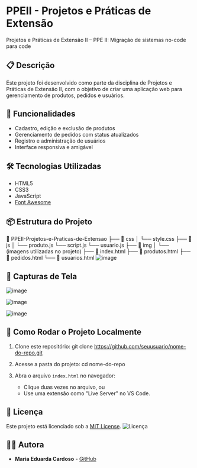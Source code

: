 # PPEII - Projetos e Práticas de Extensão
Projetos e Práticas de Extensão II – PPE II​: Migração de sistemas no-code para code​

## 📋 Descrição

Este projeto foi desenvolvido como parte da disciplina de Projetos e Práticas de Extensão II, com o objetivo de criar uma aplicação web para gerenciamento de produtos, pedidos e usuários.

## 🚀 Funcionalidades

- Cadastro, edição e exclusão de produtos
- Gerenciamento de pedidos com status atualizados
- Registro e administração de usuários
- Interface responsiva e amigável

## 🛠️ Tecnologias Utilizadas

- HTML5
- CSS3
- JavaScript
- [Font Awesome](https://fontawesome.com/)

## 📦 Estrutura do Projeto
📁 PPEII-Projetos-e-Praticas-de-Extensao 
├── 📁 css │ 
└── style.css 
├── 📁 js │ 
└── produto.js 
└── script.js 
└── usuario.js 
├── 📁 img │ 
└── (imagens utilizadas no projeto) 
├── 📄 index.html 
├── 📄 produtos.html 
├── 📄 pedidos.html 
└── 📄 usuarios.html
![image](https://github.com/user-attachments/assets/92d1c661-98df-4f68-a6b8-f4a11dc0a38f)


## 📸 Capturas de Tela

![image](https://github.com/user-attachments/assets/3afd32f6-74e2-421f-a026-b2b8969da30b)

![image](https://github.com/user-attachments/assets/b405bd3e-6b3a-42b6-a9f1-3027b316f36d)

![image](https://github.com/user-attachments/assets/6d09ca55-6bf1-4b79-8c1c-3bd61e9da28b)

## 🚀 Como Rodar o Projeto Localmente
1. Clone este repositório:
   git clone https://github.com/seuusuario/nome-do-repo.git

2. Acesse a pasta do projeto:
   cd nome-do-repo

3. Abra o arquivo `index.html` no navegador:
   - Clique duas vezes no arquivo, ou
   - Use uma extensão como "Live Server" no VS Code.

## 📄 Licença

Este projeto está licenciado sob a [MIT License](LICENSE).
![Licença](https://img.shields.io/badge/licença-MIT-blue)

## 👩‍💻 Autora

- **Maria Eduarda Cardoso** - [GitHub](https://github.com/dudahcardoso)
